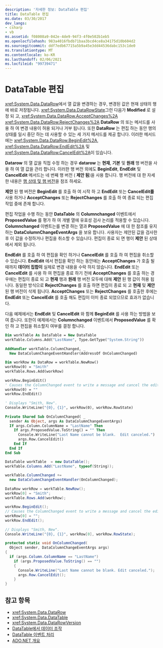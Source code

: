 ```yaml
---
description: '자세한 정보: DataTable 편집'
title: DataTable 편집
ms.date: 03/30/2017
dev_langs:
- csharp
- vb
ms.assetid: f08008a9-042e-4de9-94f3-4f0e502b1eb5
ms.openlocfilehash: 983a4016fbdb71baa3bcd4ce8a34175d10b604d2
ms.sourcegitcommit: ddf7edb67715a5b9a45e3dd44536dabc153c1de0
ms.translationtype: MT
ms.contentlocale: ko-KR
ms.lasthandoff: 02/06/2021
ms.locfileid: "99739471"
---
```

# <a name="datatable-edits"></a>DataTable 편집

<xref:System.Data.DataRow>에서 열 값을 변경하는 경우, 변경된 값은 현재 상태의 행에 바로 저장됩니다. <xref:System.Data.DataRowState>그런 다음가 **Modified** 로 설정 되 고, <xref:System.Data.DataRow.AcceptChanges%2A> <xref:System.Data.DataRow.RejectChanges%2A> **DataRow** 의 또는 메서드를 사용 하 여 변경 내용이 허용 되거나 거부 됩니다. 또한 **DataRow** 는 편집 하는 동안 행의 상태를 일시 중단 하는 데 사용할 수 있는 세 가지 메서드를 제공 합니다. 이러한 메서드에는 <xref:System.Data.DataRow.BeginEdit%2A>, <xref:System.Data.DataRow.EndEdit%2A> 및 <xref:System.Data.DataRow.CancelEdit%2A>이 있습니다.  
  
 **Datarow** 의 열 값을 직접 수정 하는 경우 **datarow** 는 **현재**, **기본** 및 **원래** 행 버전을 사용 하 여 열 값을 관리 합니다. 이러한 행 버전 외에도 **BeginEdit**, **EndEdit** 및 **CancelEdit** 메서드는 네 번째 행 버전 ( **제안 됨**)을 사용 합니다. 행 버전에 대 한 자세한 내용은 [행 상태 및 행 버전](row-states-and-row-versions.md)을 참조 하세요.  
  
 **제안** 된 행 버전은 **BeginEdit** 를 호출 하 여 시작 하 고 **EndEdit** 또는 **CancelEdit를** 사용 하거나 **AcceptChanges** 또는 **RejectChanges** 를 호출 하 여 종료 되는 편집 작업 중에 존재 합니다.  
  
 편집 작업을 수행 하는 동안 **DataTable** 의 **Columnchanged** 이벤트에서 **ProposedValue** 를 평가 하 여 개별 열에 유효성 검사 논리를 적용할 수 있습니다. **Columnchanged** 이벤트는를 변경 하는 열과 **ProposedValue** 에 대 한 참조를 유지 하는 **DataColumnChangeEventArgs** 을 보유 합니다. 사용자는 제안된 값을 검사한 후 이 값을 수정하거나 편집을 취소할 수 있습니다. 편집이 종료 되 면 행이 **제안** 된 상태에서 제외 됩니다.  
  
 **EndEdit** 를 호출 하 여 편집을 확인 하거나 **CancelEdit** 를 호출 하 여 편집을 취소할 수 있습니다. **EndEdit** 에서 편집을 확인 하는 동안에는 **AcceptChanges** 가 호출 될 때까지 **데이터 집합이** 실제로 변경 내용을 수락 하지 않습니다. **EndEdit** 또는 **CancelEdit** 를 사용 하 여 편집을 종료 하기 전에 **AcceptChanges** 를 호출 하는 경우에는 편집이 종료 되 고 **현재** 행과 **원래** 행 버전 모두에 대해 **제안** 된 행 값이 허용 됩니다. 동일한 방식으로 **RejectChanges** 를 호출 하면 편집이 종료 되 고 **현재** 및 **제안** 된 행 버전이 삭제 됩니다. **AcceptChanges** 또는 **RejectChanges** 를 호출한 후에는 **EndEdit** 또는 **CancelEdit** 를 호출 해도 편집이 이미 종료 되었으므로 효과가 없습니다.  
  
 다음 예제에서는 **EndEdit** 및 **CancelEdit** 와 함께 **BeginEdit** 를 사용 하는 방법을 보여 줍니다. 또한이 예제에서는 **Columnchanged** 이벤트에서 **ProposedValue** 를 확인 하 고 편집을 취소할지 여부를 결정 합니다.  
  
```vb  
Dim workTable As DataTable = New DataTable  
workTable.Columns.Add("LastName", Type.GetType("System.String"))  
  
AddHandler workTable.ColumnChanged, _  
  New DataColumnChangeEventHandler(AddressOf OnColumnChanged)  
  
Dim workRow As DataRow = workTable.NewRow()  
workRow(0) = "Smith"  
workTable.Rows.Add(workRow)  
  
workRow.BeginEdit()  
' Causes the ColumnChanged event to write a message and cancel the edit.  
workRow(0) = ""
workRow.EndEdit()  
  
' Displays "Smith, New".  
Console.WriteLine("{0}, {1}", workRow(0), workRow.RowState)  
  
Private Shared Sub OnColumnChanged( _  
  sender As Object, args As DataColumnChangeEventArgs)  
  If args.Column.ColumnName = "LastName" Then  
    If args.ProposedValue.ToString() = "" Then  
      Console.WriteLine("Last Name cannot be blank.  Edit canceled.")  
      args.Row.CancelEdit()  
    End If  
  End If  
End Sub  
```  
  
```csharp  
DataTable workTable  = new DataTable();  
workTable.Columns.Add("LastName", typeof(String));  
  
workTable.ColumnChanged +=
  new DataColumnChangeEventHandler(OnColumnChanged);  
  
DataRow workRow = workTable.NewRow();  
workRow[0] = "Smith";  
workTable.Rows.Add(workRow);  
  
workRow.BeginEdit();  
// Causes the ColumnChanged event to write a message and cancel the edit.  
workRow[0] = "";
workRow.EndEdit();  
  
// Displays "Smith, New".  
Console.WriteLine("{0}, {1}", workRow[0], workRow.RowState);
  
protected static void OnColumnChanged(  
  Object sender, DataColumnChangeEventArgs args)  
{  
  if (args.Column.ColumnName == "LastName")  
    if (args.ProposedValue.ToString() == "")  
    {  
      Console.WriteLine("Last Name cannot be blank. Edit canceled.");  
      args.Row.CancelEdit();  
    }  
}  
```  
  
## <a name="see-also"></a>참고 항목

- <xref:System.Data.DataRow>
- <xref:System.Data.DataTable>
- <xref:System.Data.DataRowVersion>
- [DataTable에서 데이터 조작](manipulating-data-in-a-datatable.md)
- [DataTable 이벤트 처리](handling-datatable-events.md)
- [ADO.NET 개요](../ado-net-overview.md)
